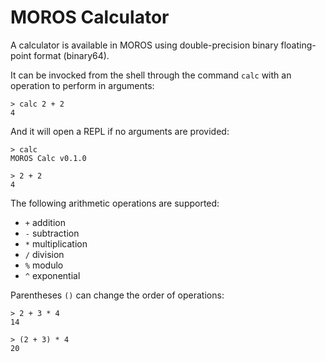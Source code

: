 # MOROS Calculator

A calculator is available in MOROS using double-precision binary floating-point
format (binary64).

It can be invocked from the shell through the command `calc` with an operation
to perform in arguments:

    > calc 2 + 2
    4

And it will open a REPL if no arguments are provided:

    > calc
    MOROS Calc v0.1.0

    > 2 + 2
    4

The following arithmetic operations are supported:

  - `+` addition
  - `-` subtraction
  - `*` multiplication
  - `/` division
  - `%` modulo
  - `^` exponential

Parentheses `()` can change the order of operations:

    > 2 + 3 * 4
    14

    > (2 + 3) * 4
    20
